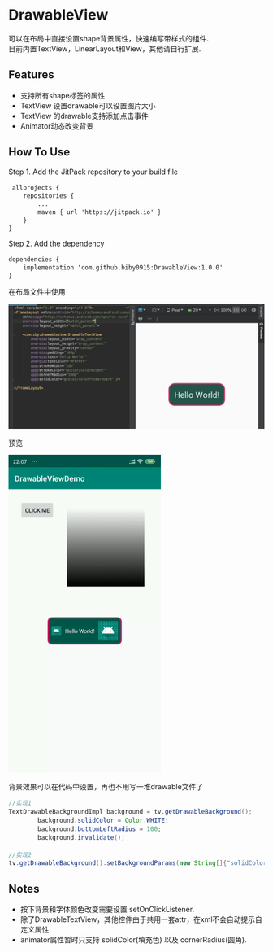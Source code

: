 # DrawableView
可以在布局中直接设置shape背景属性，快速编写带样式的组件.  
目前内置TextView，LinearLayout和View，其他请自行扩展.

## Features

* 支持所有shape标签的属性
* TextView 设置drawable可以设置图片大小
* TextView 的drawable支持添加点击事件
* Animator动态改变背景

## How To Use  

Step 1. Add the JitPack repository to your build file

```
 allprojects {
	repositories {
		...
		maven { url 'https://jitpack.io' }
	}
}
```

Step 2. Add the dependency
```
dependencies {
	implementation 'com.github.biby0915:DrawableView:1.0.0'
}
```

在布局文件中使用

![xml](https://github.com/biby0915/DrawableView/blob/master/preview/20190611113318.jpg)

预览

<img src ="https://github.com/biby0915/DrawableView/blob/master/preview/ftvya-pct04.gif" width="300">

背景效果可以在代码中设置，再也不用写一堆drawable文件了

```Java
//实现1
TextDrawableBackgroundImpl background = tv.getDrawableBackground();
        background.solidColor = Color.WHITE;
        background.bottomLeftRadius = 100;
        background.invalidate();
	
//实现2	
tv.getDrawableBackground().setBackgroundParams(new String[]{"solidColor", "cornerRadius"}, new Object[]{Color.BLACK, 10});
```

## Notes

* 按下背景和字体颜色改变需要设置 setOnClickListener.
* 除了DrawableTextView，其他控件由于共用一套attr，在xml不会自动提示自定义属性.
* animator属性暂时只支持 solidColor(填充色) 以及 cornerRadius(圆角).
